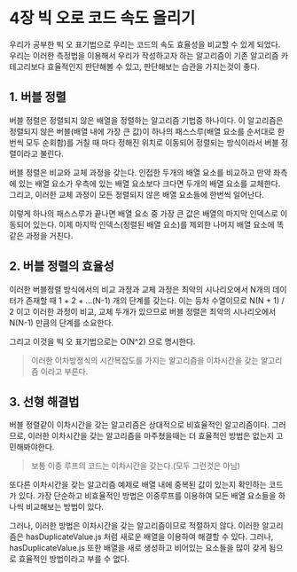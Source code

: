 # 4장 빅 오로 코드 속도 올리기
우리가 공부한 빅 오 표기법으로 우리는 코드의 속도 효율성을 비교할 수 있게 되었다.
우리는 이러한 측정법을 이용해서 우리가 작성하고자 하는 알고리즘이 기존 알고리즘 카테고리보다 효율적인지 판단해볼 수 있고,
판단해보는 습관을 가지는것이 좋다.

## 1. 버블 정렬
버블 정렬은 정렬되지 않은 배열을 정렬하는 알고리즘 기법중 하나이다.
이 알고리즘은 정렬되지 않은 버블(배열 내에 가장 큰 값)이 하나의 패스스루(배열 요소를 순서대로 한번씩 모두 순회함)를 거칠 때 마다 정해진 위치로 이동되어 정렬되는 방식이라서
버블 정렬이라고 불린다.

버블 정렬은 비교와 교체 과정을 갖는다.
인접한 두개의 배열 요소를 비교하고 만약 좌측에 있는 배열 요소가 우측에 있는 배열 요소보다 크다면 두개의 배열 요소를 교체한다.
그리고, 이러한 교체 과정이 모든 정렬되지 않은 배열 요소들에 한번씩 일어난다.

이렇게 하나의 패스스루가 끝나면 배열 요소 중 가장 큰 값은 배열의 마지막 인덱스로 이동되어 있는다.
이제 마지막 인덱스(정렬된 배열 요소)를 제외한 나머지 배열 요소에 똑같은 과정을 거친다.

## 2. 버블 정렬의 효율성
이러한 버블정렬 방식에서의 비교 과정과 교체 과정은 최악의 시나리오에서 N개의 데이터가 존재할 때 1 + 2 + ...(N-1) 개의 단계를 갖는다.
이는 등차 수열이므로 N(N + 1) / 2 이고 이러한 과정이 비교, 교체 두개가 있으므로 버블 정렬은 최악의 시나리오에서 N(N-1) 만큼의 단계를 소요한다.

그리고 이것을 빅 오 표기법으로는 O(N^2) 으로 명시한다.

> 이러한 이차방정식의 시간복잡도를 가지는 알고리즘을 이차시간을 갖는 알고리즘 이라고 부른다.

## 3. 선형 해결법
버블 정렬같이 이차시간을 갖는 알고리즘은 상대적으로 비효율적인 알고리즘이다.
그러므로, 이러한 이차시간을 갖는 알고리즘을 마주쳤을때는 더 효율적인 방법은 없는지 고민해봐야한다.

> 보통 이중 루프의 코드는 이차시간을 갖는다.(모두 그런것은 아님)

또다른 이차시간을 갖는 알고리즘 예제로 배열 내에 중복된 값이 있는지 확인하는 코드가 있다.
가장 단순하고 비효율적인 방법은 이중루프를 이용하여 모든 배열 요소들을 하나씩 비교해보는 방법이 있다.

그러나, 이러한 방법은 이차시간을 갖는 알고리즘이므로 적절하지 않다.
이러한 알고리즘은 hasDuplicateValue.js 처럼 새로운 배열을 이용하여 해결할 수 있다.
그러나, hasDuplicateValue.js 또한 배열을 새로 생성하고 비어있는 요소들을 많이 갖게 됨으로 
효율적인 방법이라고 부를 수 없다.